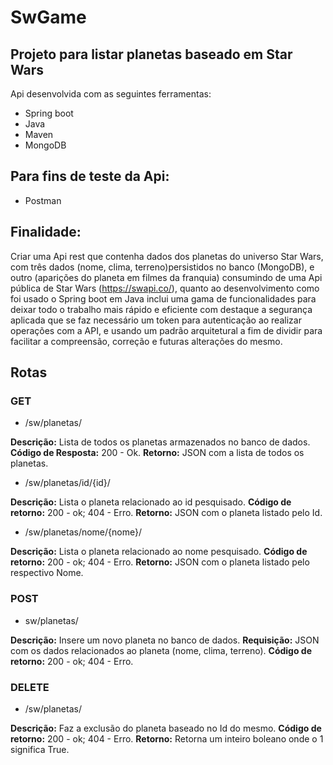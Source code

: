 # SwGame
 ## Projeto para listar planetas baseado em Star Wars
Api desenvolvida com as seguintes ferramentas:

- Spring boot
- Java
- Maven
- MongoDB

 ## Para fins de teste da Api:

- Postman

## Finalidade:

 Criar uma Api rest que contenha dados dos planetas do universo Star Wars, com três dados (nome, clima, terreno)persistidos no banco (MongoDB), e outro (aparições do planeta em filmes da franquia) consumindo de uma Api pública de Star Wars (https://swapi.co/), quanto ao desenvolvimento como foi usado o Spring boot em Java inclui uma gama de funcionalidades para deixar todo o trabalho mais rápido e eficiente com destaque a segurança aplicada que se faz necessário um token para autenticação ao realizar operações com a API, e usando um padrão arquitetural a fim de dividir para facilitar a compreensão, correção e futuras alterações do mesmo.
 
 ## Rotas
 
 ### GET
 
 - /sw/planetas/
 
 **Descrição:** Lista de todos os planetas armazenados no banco de dados.
 **Código de Resposta:** 200 - Ok.
 **Retorno:** JSON com a lista de todos os planetas.
 
 - /sw/planetas/id/{id}/
 
 **Descrição:** Lista o planeta relacionado ao id pesquisado.
 **Código de retorno:** 200 - ok; 404 - Erro.
 **Retorno:** JSON com o planeta listado pelo Id.
 
 - /sw/planetas/nome/{nome}/
 
 **Descrição:** Lista o planeta relacionado ao nome pesquisado.
 **Código de retorno:** 200 - ok; 404 - Erro.
 **Retorno:** JSON com o planeta listado pelo respectivo Nome.
 
 ### POST
 
 - sw/planetas/
 
 **Descrição:** Insere um novo planeta no banco de dados.
 **Requisição:** JSON com os dados relacionados ao planeta (nome, clima, terreno).
 **Código de retorno:** 200 - ok; 404 - Erro.
 
 ### DELETE
 
 - /sw/planetas/
 
 **Descrição:** Faz a exclusão do planeta baseado no Id do mesmo.
 **Código de retorno:** 200 - ok; 404 - Erro.
 **Retorno:** Retorna um inteiro boleano onde o 1 significa True.
 
 
 
 
 

